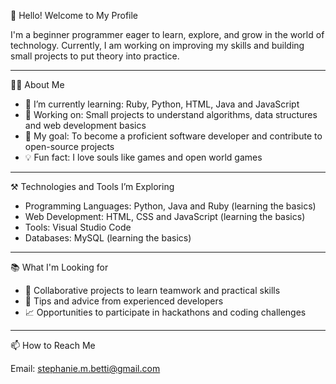 👋 Hello! Welcome to My Profile

I'm a beginner programmer eager to learn, explore, and grow in the world of technology. Currently, I am working on improving my skills and building small projects to put theory into practice.
_____________________________________________________________________

👨‍💻 About Me

- 🌱 I’m currently learning: Ruby, Python, HTML, Java and JavaScript
- 🔭 Working on: Small projects to understand algorithms, data structures and web development basics
- 🎯 My goal: To become a proficient software developer and contribute to open-source projects
- 💡 Fun fact: I love souls like games and open world games

_____________________________________________________________________

⚒️ Technologies and Tools I’m Exploring

- Programming Languages: Python, Java and Ruby (learning the basics)
- Web Development: HTML, CSS and JavaScript (learning the basics)
- Tools: Visual Studio Code
- Databases: MySQL (learning the basics)

_____________________________________________________________________

📚 What I'm Looking for

- 👥 Collaborative projects to learn teamwork and practical skills
- 💬 Tips and advice from experienced developers
- 📈 Opportunities to participate in hackathons and coding challenges

_____________________________________________________________________

📫 How to Reach Me

Email: stephanie.m.betti@gmail.com

